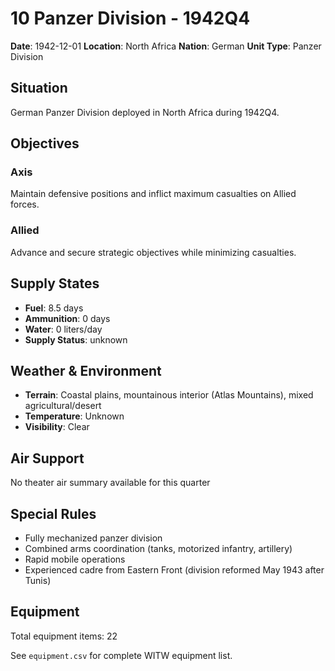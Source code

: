 # 10 Panzer Division - 1942Q4

**Date**: 1942-12-01
**Location**: North Africa
**Nation**: German
**Unit Type**: Panzer Division

## Situation

German Panzer Division deployed in North Africa during 1942Q4.

## Objectives

### Axis
Maintain defensive positions and inflict maximum casualties on Allied forces.

### Allied
Advance and secure strategic objectives while minimizing casualties.

## Supply States

- **Fuel**: 8.5 days
- **Ammunition**: 0 days
- **Water**: 0 liters/day
- **Supply Status**: unknown

## Weather & Environment

- **Terrain**: Coastal plains, mountainous interior (Atlas Mountains), mixed agricultural/desert
- **Temperature**: Unknown
- **Visibility**: Clear

## Air Support

No theater air summary available for this quarter

## Special Rules

- Fully mechanized panzer division
- Combined arms coordination (tanks, motorized infantry, artillery)
- Rapid mobile operations
- Experienced cadre from Eastern Front (division reformed May 1943 after Tunis)

## Equipment

Total equipment items: 22

See `equipment.csv` for complete WITW equipment list.
